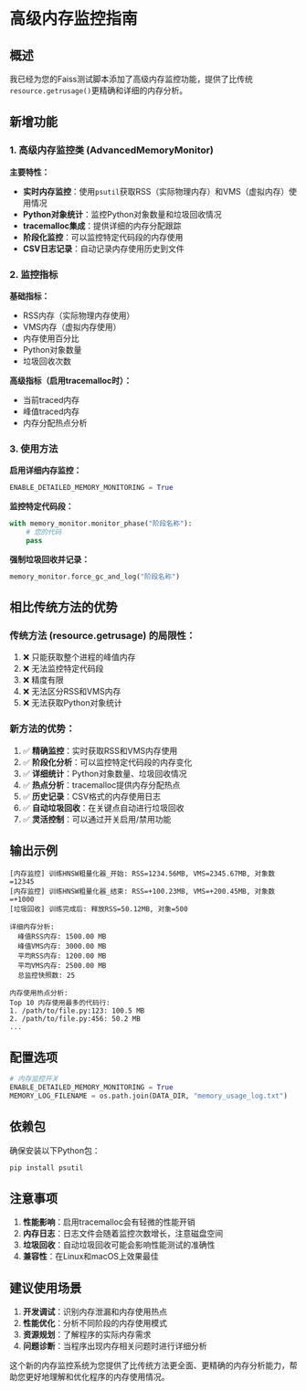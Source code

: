 # 高级内存监控指南

## 概述

我已经为您的Faiss测试脚本添加了高级内存监控功能，提供了比传统`resource.getrusage()`更精确和详细的内存分析。

## 新增功能

### 1. 高级内存监控类 (AdvancedMemoryMonitor)

**主要特性：**
- **实时内存监控**：使用`psutil`获取RSS（实际物理内存）和VMS（虚拟内存）使用情况
- **Python对象统计**：监控Python对象数量和垃圾回收情况
- **tracemalloc集成**：提供详细的内存分配跟踪
- **阶段化监控**：可以监控特定代码段的内存使用
- **CSV日志记录**：自动记录内存使用历史到文件

### 2. 监控指标

**基础指标：**
- RSS内存（实际物理内存使用）
- VMS内存（虚拟内存使用）
- 内存使用百分比
- Python对象数量
- 垃圾回收次数

**高级指标（启用tracemalloc时）：**
- 当前traced内存
- 峰值traced内存
- 内存分配热点分析

### 3. 使用方法

**启用详细内存监控：**
```python
ENABLE_DETAILED_MEMORY_MONITORING = True
```

**监控特定代码段：**
```python
with memory_monitor.monitor_phase("阶段名称"):
    # 您的代码
    pass
```

**强制垃圾回收并记录：**
```python
memory_monitor.force_gc_and_log("阶段名称")
```

## 相比传统方法的优势

### 传统方法 (resource.getrusage) 的局限性：
1. ❌ 只能获取整个进程的峰值内存
2. ❌ 无法监控特定代码段
3. ❌ 精度有限
4. ❌ 无法区分RSS和VMS内存
5. ❌ 无法获取Python对象统计

### 新方法的优势：
1. ✅ **精确监控**：实时获取RSS和VMS内存使用
2. ✅ **阶段化分析**：可以监控特定代码段的内存变化
3. ✅ **详细统计**：Python对象数量、垃圾回收情况
4. ✅ **热点分析**：tracemalloc提供内存分配热点
5. ✅ **历史记录**：CSV格式的内存使用日志
6. ✅ **自动垃圾回收**：在关键点自动进行垃圾回收
7. ✅ **灵活控制**：可以通过开关启用/禁用功能

## 输出示例

```
[内存监控] 训练HNSW粗量化器_开始: RSS=1234.56MB, VMS=2345.67MB, 对象数=12345
[内存监控] 训练HNSW粗量化器_结束: RSS=+100.23MB, VMS=+200.45MB, 对象数=+1000
[垃圾回收] 训练完成后: 释放RSS=50.12MB, 对象=500

详细内存分析:
  峰值RSS内存: 1500.00 MB
  峰值VMS内存: 3000.00 MB
  平均RSS内存: 1200.00 MB
  平均VMS内存: 2500.00 MB
  总监控快照数: 25

内存使用热点分析:
Top 10 内存使用最多的代码行:
1. /path/to/file.py:123: 100.5 MB
2. /path/to/file.py:456: 50.2 MB
...
```

## 配置选项

```python
# 内存监控开关
ENABLE_DETAILED_MEMORY_MONITORING = True
MEMORY_LOG_FILENAME = os.path.join(DATA_DIR, "memory_usage_log.txt")
```

## 依赖包

确保安装以下Python包：
```bash
pip install psutil
```

## 注意事项

1. **性能影响**：启用tracemalloc会有轻微的性能开销
2. **内存日志**：日志文件会随着监控次数增长，注意磁盘空间
3. **垃圾回收**：自动垃圾回收可能会影响性能测试的准确性
4. **兼容性**：在Linux和macOS上效果最佳

## 建议使用场景

1. **开发调试**：识别内存泄漏和内存使用热点
2. **性能优化**：分析不同阶段的内存使用模式
3. **资源规划**：了解程序的实际内存需求
4. **问题诊断**：当程序出现内存相关问题时进行详细分析

这个新的内存监控系统为您提供了比传统方法更全面、更精确的内存分析能力，帮助您更好地理解和优化程序的内存使用情况。
